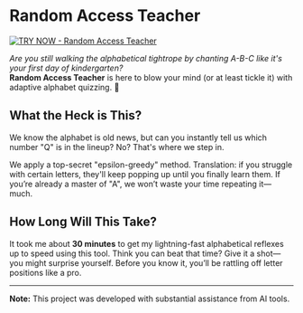 # Random Access Teacher

[![TRY NOW - Random Access Teacher](https://img.shields.io/badge/TRY%20NOW-Random%20Access%20Teacher-blue?style=for-the-badge)](https://random-access-teacher.vercel.app/)


_Are you still walking the alphabetical tightrope by chanting A-B-C like it's your first day of kindergarten?_  
**Random Access Teacher** is here to blow your mind (or at least tickle it) with adaptive alphabet quizzing. 🎉

## What the Heck is This?

We know the alphabet is old news, but can you instantly tell us which number "Q" is in the lineup? No? That's where we step in.

We apply a top-secret "epsilon-greedy" method. Translation: if you struggle with certain letters, they'll keep popping up until you finally learn them. If you’re already a master of "A", we won’t waste your time repeating it—much.
  

## How Long Will This Take?

It took me about **30 minutes** to get my lightning-fast alphabetical reflexes up to speed using this tool. Think you can beat that time? Give it a shot—you might surprise yourself. Before you know it, you’ll be rattling off letter positions like a pro.


---

**Note:** This project was developed with substantial assistance from AI tools.